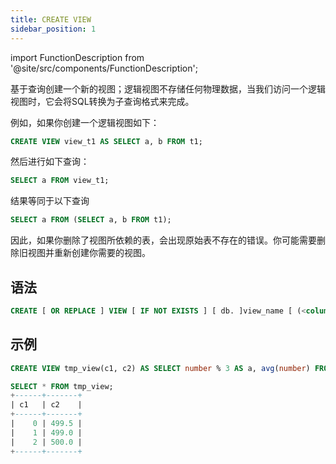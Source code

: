 ```yaml
---
title: CREATE VIEW
sidebar_position: 1
---
```


import FunctionDescription from '@site/src/components/FunctionDescription';

<FunctionDescription description="引入或更新: v1.2.339"/>

基于查询创建一个新的视图；逻辑视图不存储任何物理数据，当我们访问一个逻辑视图时，它会将SQL转换为子查询格式来完成。

例如，如果你创建一个逻辑视图如下：

```sql
CREATE VIEW view_t1 AS SELECT a, b FROM t1;
```
然后进行如下查询：
```sql
SELECT a FROM view_t1;
```
结果等同于以下查询
```sql
SELECT a FROM (SELECT a, b FROM t1);
```

因此，如果你删除了视图所依赖的表，会出现原始表不存在的错误。你可能需要删除旧视图并重新创建你需要的视图。

## 语法

```sql
CREATE [ OR REPLACE ] VIEW [ IF NOT EXISTS ] [ db. ]view_name [ (<column>, ...) ] AS SELECT query
```

## 示例

```sql
CREATE VIEW tmp_view(c1, c2) AS SELECT number % 3 AS a, avg(number) FROM numbers(1000) GROUP BY a ORDER BY a;

SELECT * FROM tmp_view;
+------+-------+
| c1   | c2    |
+------+-------+
|    0 | 499.5 |
|    1 | 499.0 |
|    2 | 500.0 |
+------+-------+
```